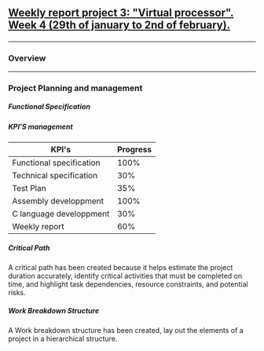 <h2><u><strong>Weekly report project 3: "Virtual processor". Week 4 (29th of january to 2nd of february).</strong></u>

--------------------------------------------
<h3>Overview</h3>

-------------------------------
<h3>Project Planning and management</h3>

<h5>Functional Specification</h5>

<h5>KPI'S management </h5>

| KPI's   | Progress |
| -------- | ------- |
| Functional specification  | 100%   |
| Technical specification | 30%   |
| Test Plan| 35%   |
| Assembly developpment | 100%   |
| C language developpment | 30%  |
| Weekly report  | 60%   |

<h5>Critical Path</h5>

A critical path has been created because it helps estimate the project duration accurately, identify critical activities that must be completed on time, and highlight task dependencies, resource constraints, and potential risks.

<h5>Work Breakdown Structure</h5>

A Work breakdown structure has been created, lay out the elements of a project in a hierarchical structure.

